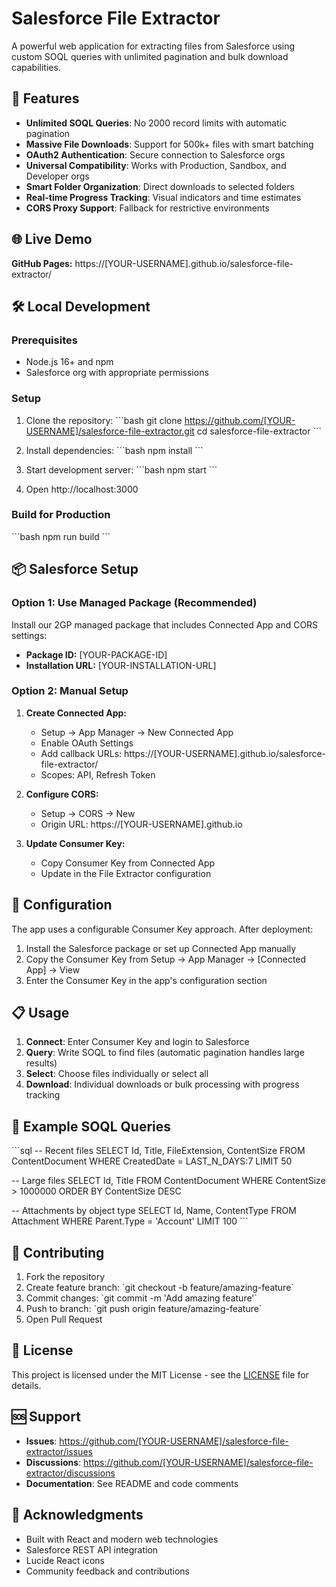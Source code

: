 # Salesforce File Extractor

A powerful web application for extracting files from Salesforce using custom SOQL queries with unlimited pagination and bulk download capabilities.

## 🚀 Features

- **Unlimited SOQL Queries**: No 2000 record limits with automatic pagination
- **Massive File Downloads**: Support for 500k+ files with smart batching
- **OAuth2 Authentication**: Secure connection to Salesforce orgs
- **Universal Compatibility**: Works with Production, Sandbox, and Developer orgs
- **Smart Folder Organization**: Direct downloads to selected folders
- **Real-time Progress Tracking**: Visual indicators and time estimates
- **CORS Proxy Support**: Fallback for restrictive environments

## 🌐 Live Demo

**GitHub Pages:** https://[YOUR-USERNAME].github.io/salesforce-file-extractor/

## 🛠️ Local Development

### Prerequisites

- Node.js 16+ and npm
- Salesforce org with appropriate permissions

### Setup

1. Clone the repository:
   \`\`\`bash
   git clone https://github.com/[YOUR-USERNAME]/salesforce-file-extractor.git
   cd salesforce-file-extractor
   \`\`\`

2. Install dependencies:
   \`\`\`bash
   npm install
   \`\`\`

3. Start development server:
   \`\`\`bash
   npm start
   \`\`\`

4. Open http://localhost:3000

### Build for Production

\`\`\`bash
npm run build
\`\`\`

## 📦 Salesforce Setup

### Option 1: Use Managed Package (Recommended)

Install our 2GP managed package that includes Connected App and CORS settings:

- **Package ID:** [YOUR-PACKAGE-ID]
- **Installation URL:** [YOUR-INSTALLATION-URL]

### Option 2: Manual Setup

1. **Create Connected App:**

   - Setup → App Manager → New Connected App
   - Enable OAuth Settings
   - Add callback URLs: https://[YOUR-USERNAME].github.io/salesforce-file-extractor/
   - Scopes: API, Refresh Token

2. **Configure CORS:**

   - Setup → CORS → New
   - Origin URL: https://[YOUR-USERNAME].github.io

3. **Update Consumer Key:**
   - Copy Consumer Key from Connected App
   - Update in the File Extractor configuration

## 🔧 Configuration

The app uses a configurable Consumer Key approach. After deployment:

1. Install the Salesforce package or set up Connected App manually
2. Copy the Consumer Key from Setup → App Manager → [Connected App] → View
3. Enter the Consumer Key in the app's configuration section

## 📋 Usage

1. **Connect**: Enter Consumer Key and login to Salesforce
2. **Query**: Write SOQL to find files (automatic pagination handles large results)
3. **Select**: Choose files individually or select all
4. **Download**: Individual downloads or bulk processing with progress tracking

## 🎯 Example SOQL Queries

\`\`\`sql
-- Recent files
SELECT Id, Title, FileExtension, ContentSize FROM ContentDocument
WHERE CreatedDate = LAST_N_DAYS:7 LIMIT 50

-- Large files
SELECT Id, Title FROM ContentDocument
WHERE ContentSize > 1000000 ORDER BY ContentSize DESC

-- Attachments by object type
SELECT Id, Name, ContentType FROM Attachment
WHERE Parent.Type = 'Account' LIMIT 100
\`\`\`

## 🤝 Contributing

1. Fork the repository
2. Create feature branch: \`git checkout -b feature/amazing-feature\`
3. Commit changes: \`git commit -m 'Add amazing feature'\`
4. Push to branch: \`git push origin feature/amazing-feature\`
5. Open Pull Request

## 📄 License

This project is licensed under the MIT License - see the [LICENSE](LICENSE) file for details.

## 🆘 Support

- **Issues**: https://github.com/[YOUR-USERNAME]/salesforce-file-extractor/issues
- **Discussions**: https://github.com/[YOUR-USERNAME]/salesforce-file-extractor/discussions
- **Documentation**: See README and code comments

## 🙏 Acknowledgments

- Built with React and modern web technologies
- Salesforce REST API integration
- Lucide React icons
- Community feedback and contributions
